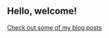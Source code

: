 ## Hello, welcome!

[Check out some of my blog posts](https://ashishsdalvi.github.io/cse15l-lab-reports/testing)
